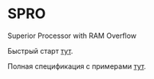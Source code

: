 # SPRO
Superior Processor with RAM Overflow

Быстрый старт [тут](/documentation/tools.markdown).

Полная спецификация с примерами [тут](/documentation/spec.markdown).

